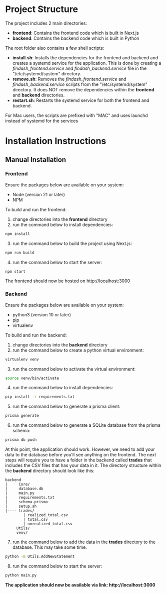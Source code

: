 # Project Structure

The project includes 2 main directories:

-   **frontend**: Contains the frontend code which is built in Next.js
-   **backend**: Contains the backend code which is built in Python

The root folder also contains a few shell scripts:

-   **install.sh**: Installs the dependencies for the frontend and backend and creates a systemd service for the application. This is done by creating a _findash_frontend.service_ and _findash_backend.service_ file in the "/etc/systemd/system" directory.
-   **remove.sh**: Removes the _findash_frontend.service_ and _findash_backend.service_ scripts from the "/etc/systemd/system" directory. It does NOT remove the dependencies within the **frontend** and **backend** directories.
-   **restart.sh**: Restarts the systemd service for both the frontend and backend.

For Mac users, the scripts are prefixed with "MAC" and uses launchd instead of systemd for the services

# Installation Instructions

## Manual Installation

### Frontend

Ensure the packages below are available on your system:

-   Node (version 21 or later)
-   NPM

To build and run the frontend:

1. change directories into the **frontend** directory
2. run the command below to install dependencies:

```bash
npm install
```

3. run the command below to build the project using Next.js:

```bash
npm run build
```

4. run the command below to start the server:

```bash
npm start
```

The frontend should now be hosted on http://localhost:3000

### Backend

Ensure the packages below are available on your system:

-   python3 (version 10 or later)
-   pip
-   virtualenv

To build and run the backend:

1. change directories into the **backend** directory
2. run the command below to create a python virtual environment:

```bash
virtualenv venv
```

3. run the command below to activate the virtual environment:

```bash
source venv/bin/activate
```

4. run the command below to install dependencies:

```bash
pip install -r requirements.txt
```

5. run the command below to generate a prisma client:

```bash
prisma generate
```

6. run the command below to generate a SQLite database from the prisma schema:

```bash
prisma db push
```

At this point, the application should work. However, we need to add your data to the database before you'll see anything on the frontend. The next steps will require you to have a folder in the backend called **trades** that includes the CSV files that has your data in it. The directory structure within the **backend** directory should look like this:

```
backend
|     Core/
|     database.db
|     main.py
|     requirements.txt
|     schema.prisma
|     setup.sh
|---- trades/
        | realized_total.csv
        | total.csv
        | unrealized_total.csv
     Utils/
     venv/
```

7. run the command below to add the data in the **trades** directory to the database. This may take some time.

```bash
python -m Utils.AddNewStatement
```

8. run the command below to start the server:

```bash
python main.py
```

**The application should now be available via link: http://localhost:3000**
